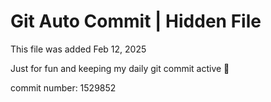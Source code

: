 # Git Auto Commit | Hidden File

This file was added Feb 12, 2025

Just for fun and keeping my daily git commit active 🤪

commit number: 1529852
